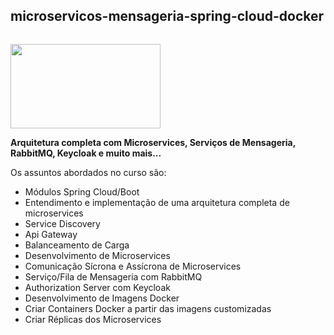 <h2>microservicos-mensageria-spring-cloud-docker</h2>

<div class="row">
  <div class="column" >    
    <p><img alt="" src="https://img-c.udemycdn.com/course/240x135/4220894_89b8_5.jpg" style="float:left; height:135px; width:240px" /></p>
  </div>
  <div class="column">    

<p><strong>Arquitetura completa com Microservices, Servi&ccedil;os de Mensageria, RabbitMQ, Keycloak e muito mais...</strong></p>

<p>Os assuntos abordados no curso s&atilde;o:</p>

<ul>
	<li>M&oacute;dulos Spring Cloud/Boot</li>
	<li>Entendimento e implementa&ccedil;&atilde;o de uma arquitetura completa de microservices</li>
	<li>Service Discovery</li>
	<li>Api Gateway</li>
	<li>Balanceamento de Carga</li>
	<li>Desenvolvimento de Microservices</li>
	<li>Comunica&ccedil;&atilde;o S&iacute;crona e Ass&iacute;crona de Microservices</li>
	<li>Servi&ccedil;o/Fila de Mensageria com RabbitMQ</li>
	<li>Authorization Server com Keycloak</li>
	<li>Desenvolvimento de Imagens Docker</li>
	<li>Criar Containers Docker a partir das imagens customizadas</li>
	<li>Criar R&eacute;plicas dos Microservices</li>
</ul>
  </div>
</div>



